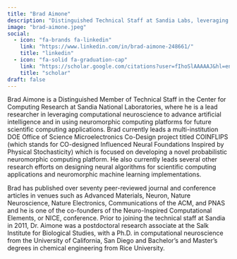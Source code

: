 ```yaml
---
title: "Brad Aimone"
description: "Distinguished Technical Staff at Sandia Labs, leveraging computational neuroscience for AI and neuromorphic computing. Leads COINFLIPS project."
image: "brad-aimone.jpeg"
social:
  - icon: "fa-brands fa-linkedin"
    link: "https://www.linkedin.com/in/brad-aimone-248661/"
    title: "linkedin"
  - icon: "fa-solid fa-graduation-cap"
    link: "https://scholar.google.com/citations?user=fIhoSlAAAAAJ&hl=en"
    title: "scholar"
draft: false
---
```

Brad Aimone is a Distinguished Member of Technical Staff in the Center for Computing Research at Sandia National Laboratories, where he is a lead researcher in leveraging computational neuroscience to advance artificial intelligence and in using neuromorphic computing platforms for future scientific computing applications. Brad currently leads a multi-institution DOE Office of Science Microelectronics Co-Design project titled COINFLIPS (which stands for CO-designed Influenced Neural Foundations Inspired by Physical Stochasticity) which is focused on developing a novel probabilistic neuromorphic computing platform. He also currently leads several other research efforts on designing neural algorithms for scientific computing applications and neuromorphic machine learning implementations.

Brad has published over seventy peer-reviewed journal and conference articles in venues such as Advanced Materials, Neuron, Nature Neuroscience, Nature Electronics, Communications of the ACM, and PNAS and he is one of the co-founders of the Neuro-Inspired Computational Elements, or NICE, conference. Prior to joining the technical staff at Sandia in 2011, Dr. Aimone was a postdoctoral research associate at the Salk Institute for Biological Studies, with a Ph.D. in computational neuroscience from the University of California, San Diego and Bachelor’s and Master’s degrees in chemical engineering from Rice University.

